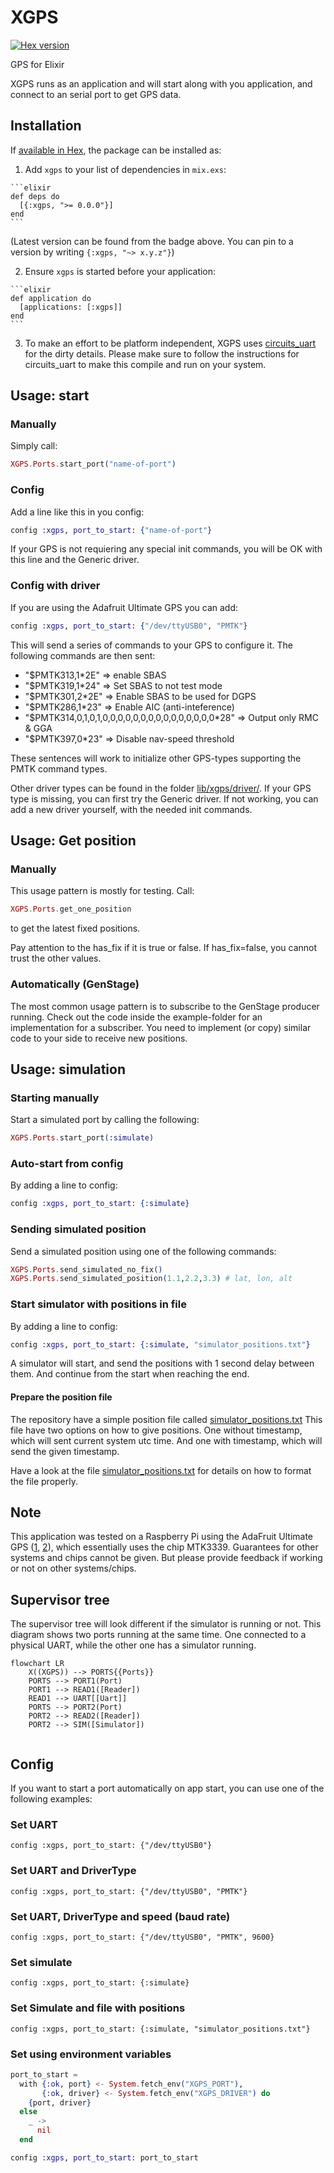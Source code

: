 # XGPS
[![Hex version](https://img.shields.io/hexpm/v/xgps.svg "Hex version")](https://hex.pm/packages/xgps)

GPS for Elixir

XGPS runs as an application and will start along with you application, and connect to an serial port to get GPS data.

## Installation

If [available in Hex](https://hex.pm/docs/publish), the package can be installed as:

  1. Add `xgps` to your list of dependencies in `mix.exs`:

    ```elixir
    def deps do
      [{:xgps, ">= 0.0.0"}]
    end
    ```

  (Latest version can be found from the badge above. You can pin to a version by writing `{:xgps, "~> x.y.z"}`)

  2. Ensure `xgps` is started before your application:

    ```elixir
    def application do
      [applications: [:xgps]]
    end
    ```

  3. To make an effort to be platform independent, XGPS uses [circuits_uart](https://github.com/elixir-circuits/circuits_uart) for the dirty details. Please make sure to follow the instructions for circuits_uart to make this compile and run on your system.

## Usage: start
### Manually
Simply call:

  ```elixir
  XGPS.Ports.start_port("name-of-port")
  ```

### Config
Add a line like this in you config:

  ```elixir
  config :xgps, port_to_start: {"name-of-port"}
  ```

If your GPS is not requiering any special init commands, you will be OK with this line and the Generic driver.

### Config with driver
If you are using the Adafruit Ultimate GPS you can add:

  ```elixir
  config :xgps, port_to_start: {"/dev/ttyUSB0", "PMTK"}
  ```

This will send a series of commands to your GPS to configure it.
The following commands are then sent:
- "$PMTK313,1*2E" => enable SBAS
- "$PMTK319,1*24" => Set SBAS to not test mode
- "$PMTK301,2*2E" => Enable SBAS to be used for DGPS
- "$PMTK286,1*23" => Enable AIC (anti-inteference)
- "$PMTK314,0,1,0,1,0,0,0,0,0,0,0,0,0,0,0,0,0,0,0*28" => Output only RMC & GGA
- "$PMTK397,0*23" => Disable nav-speed threshold

These sentences will work to initialize other GPS-types supporting the PMTK command types.

Other driver types can be found in the folder [lib/xgps/driver/](lib/xgps/driver/). If your GPS type is missing, you can first try the Generic driver. If not working, you can add a new driver yourself, with the needed init commands.

## Usage: Get position

### Manually
This usage pattern is mostly for testing.
Call:

  ```elixir
  XGPS.Ports.get_one_position
  ```

to get the latest fixed positions.

Pay attention to the has_fix if it is true or false. If has_fix=false, you cannot trust the other values.

### Automatically (GenStage)
The most common usage pattern is to subscribe to the GenStage producer running.
Check out the code inside the example-folder for an implementation for a subscriber. You need to implement (or copy) similar code to your side to receive new positions.

## Usage: simulation

### Starting manually
Start a simulated port by calling the following:
```elixir
XGPS.Ports.start_port(:simulate)
```

### Auto-start from config
By adding a line to config:
```elixir
config :xgps, port_to_start: {:simulate}
```

### Sending simulated position
Send a simulated position using one of the following commands:
```elixir
XGPS.Ports.send_simulated_no_fix()
XGPS.Ports.send_simulated_position(1.1,2.2,3.3) # lat, lon, alt
```

### Start simulator with positions in file

By adding a line to config:
```elixir
config :xgps, port_to_start: {:simulate, "simulator_positions.txt"}
```

A simulator will start, and send the positions with 1 second delay between them. And continue from the start when reaching the end.

#### Prepare the position file

The repository have a simple position file called [simulator_positions.txt](simulator_positions.txt)
This file have two options on how to give positions. One without timestamp, which will sent current system utc time. And one with timestamp, which will send the given timestamp.

Have a look at the file [simulator_positions.txt](simulator_positions.txt) for details on how to format the file properly.


## Note
This application was tested on a Raspberry Pi using the AdaFruit Ultimate GPS ([1](https://www.adafruit.com/products/746), [2](https://www.adafruit.com/products/2324)), which essentially uses the chip MTK3339. Guarantees for other systems and chips cannot be given. But please provide feedback if working or not on other systems/chips.

## Supervisor tree

The supervisor tree will look different if the simulator is running or not. This diagram shows two ports running at the same time. One connected to a physical UART, while the other one has a simulator running.

```mermaid
flowchart LR
    X((XGPS)) --> PORTS{{Ports}}
    PORTS --> PORT1(Port)
    PORT1 --> READ1([Reader])
    READ1 --> UART[[Uart]]
    PORTS --> PORT2(Port)
    PORT2 --> READ2([Reader])
    PORT2 --> SIM([Simulator])
    
```

## Config

If you want to start a port automatically on app start, you can use one of the following examples:

### Set UART

`config :xgps, port_to_start: {"/dev/ttyUSB0"}`


### Set UART and DriverType

`config :xgps, port_to_start: {"/dev/ttyUSB0", "PMTK"}`

### Set UART, DriverType and speed (baud rate)

`config :xgps, port_to_start: {"/dev/ttyUSB0", "PMTK", 9600}`


### Set simulate

`config :xgps, port_to_start: {:simulate}`


### Set Simulate and file with positions

`config :xgps, port_to_start: {:simulate, "simulator_positions.txt"}`


### Set using environment variables

```elixir
port_to_start =
  with {:ok, port} <- System.fetch_env("XGPS_PORT"),
       {:ok, driver} <- System.fetch_env("XGPS_DRIVER") do
    {port, driver}
  else
    _ ->
      nil
  end

config :xgps, port_to_start: port_to_start
```